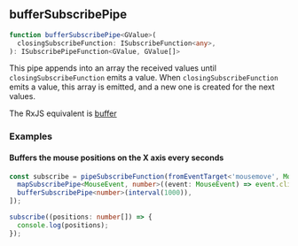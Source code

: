 ## bufferSubscribePipe

```ts
function bufferSubscribePipe<GValue>(
  closingSubscribeFunction: ISubscribeFunction<any>,
): ISubscribePipeFunction<GValue, GValue[]>
```

This pipe appends into an array the received values until `closingSubscribeFunction` emits a value.
When `closingSubscribeFunction` emits a value, this array is emitted, and a new one is created for the next values. 

The RxJS equivalent is [buffer](https://rxjs.dev/api/operators/buffer)

### Examples

#### Buffers the mouse positions on the X axis every seconds

```ts
const subscribe = pipeSubscribeFunction(fromEventTarget<'mousemove', MouseEvent>(window, 'mousemove'), [
  mapSubscribePipe<MouseEvent, number>((event: MouseEvent) => event.clientX),
  bufferSubscribePipe<number>(interval(1000)),
]);

subscribe((positions: number[]) => {
  console.log(positions);
});
```

